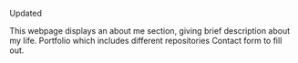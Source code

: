 Updated

This webpage displays an about me section, giving brief description about my life.
Portfolio which includes different repositories
Contact form to fill out.
